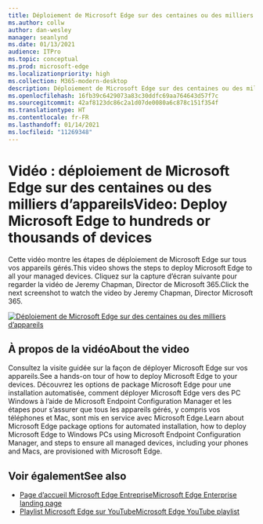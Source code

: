 ```yaml
---
title: Déploiement de Microsoft Edge sur des centaines ou des milliers d’appareils
ms.author: collw
author: dan-wesley
manager: seanlynd
ms.date: 01/13/2021
audience: ITPro
ms.topic: conceptual
ms.prod: microsoft-edge
ms.localizationpriority: high
ms.collection: M365-modern-desktop
description: Déploiement de Microsoft Edge sur des centaines ou des milliers d’appareils
ms.openlocfilehash: 16fb39c6429073a83c30ddfc69aa764643d57f7c
ms.sourcegitcommit: 42af8123dc86c2a1d07de0080a6c878c151f354f
ms.translationtype: HT
ms.contentlocale: fr-FR
ms.lasthandoff: 01/14/2021
ms.locfileid: "11269348"
---
```

# <span data-ttu-id="ba060-103">Vidéo : déploiement de Microsoft Edge sur des centaines ou des milliers d’appareils</span><span class="sxs-lookup"><span data-stu-id="ba060-103">Video: Deploy Microsoft Edge to hundreds or thousands of devices</span></span>

<span data-ttu-id="ba060-104">Cette vidéo montre les étapes de déploiement de Microsoft Edge sur tous vos appareils gérés.</span><span class="sxs-lookup"><span data-stu-id="ba060-104">This video shows the steps to deploy Microsoft Edge to all your managed devices.</span></span> <span data-ttu-id="ba060-105">Cliquez sur la capture d’écran suivante pour regarder la vidéo de Jeremy Chapman, Director de Microsoft 365.</span><span class="sxs-lookup"><span data-stu-id="ba060-105">Click the next screenshot to watch the video by Jeremy Chapman, Director Microsoft 365.</span></span>

[![Déploiement de Microsoft Edge sur des centaines ou des milliers d’appareils](media/microsoft-edge-video-deploy/0.png)](http://www.youtube.com/watch?v=o90UsN6g6NE "Deploy Microsoft Edge to hundreds or thousands of devices")

## <span data-ttu-id="ba060-107">À propos de la vidéo</span><span class="sxs-lookup"><span data-stu-id="ba060-107">About the video</span></span>

<span data-ttu-id="ba060-108">Consultez la visite guidée sur la façon de déployer Microsoft Edge sur vos appareils.</span><span class="sxs-lookup"><span data-stu-id="ba060-108">See a hands-on tour of how to deploy Microsoft Edge to your devices.</span></span> <span data-ttu-id="ba060-109">Découvrez les options de package Microsoft Edge pour une installation automatisée, comment déployer Microsoft Edge vers des PC Windows à l’aide de Microsoft Endpoint Configuration Manager et les étapes pour s’assurer que tous les appareils gérés, y compris vos téléphones et Mac, sont mis en service avec Microsoft Edge.</span><span class="sxs-lookup"><span data-stu-id="ba060-109">Learn about Microsoft Edge package options for automated installation, how to deploy Microsoft Edge to Windows PCs using Microsoft Endpoint Configuration Manager, and steps to ensure all managed devices, including your phones and Macs, are provisioned with Microsoft Edge.</span></span>

## <span data-ttu-id="ba060-110">Voir également</span><span class="sxs-lookup"><span data-stu-id="ba060-110">See also</span></span>

- [<span data-ttu-id="ba060-111">Page d’accueil Microsoft Edge Entreprise</span><span class="sxs-lookup"><span data-stu-id="ba060-111">Microsoft Edge Enterprise landing page</span></span>](https://aka.ms/EdgeEnterprise)
- [<span data-ttu-id="ba060-112">Playlist Microsoft Edge sur YouTube</span><span class="sxs-lookup"><span data-stu-id="ba060-112">Microsoft Edge YouTube playlist</span></span>](https://www.youtube.com/playlist?list=PLXtHYVsvn_b-uXh1tMeYpT-0iD8tD3tFy)

